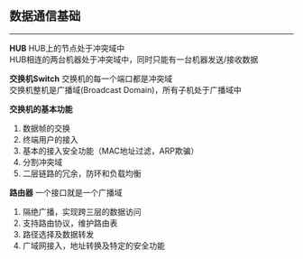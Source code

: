 ## 数据通信基础
***

**HUB**
HUB上的节点处于冲突域中  
HUB相连的两台机器处于冲突域中，同时只能有一台机器发送/接收数据  

**交换机Switch**
交换机的每一个端口都是冲突域  
交换机整机是广播域(Broadcast Domain)，所有子机处于广播域中  

**交换机的基本功能**
1. 数据帧的交换
2. 终端用户的接入
3. 基本的接入安全功能（MAC地址过滤，ARP欺骗）
4. 分割冲突域
5. 二层链路的冗余，防环和负载均衡

**路由器**
一个接口就是一个广播域  
1. 隔绝广播，实现跨三层的数据访问
2. 支持路由协议，维护路由表
3. 路径选择及数据转发
4. 广域网接入，地址转换及特定的安全功能

